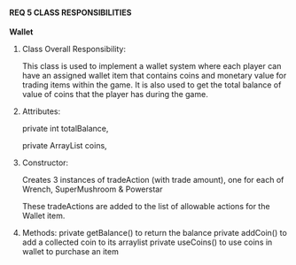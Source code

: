 #### REQ 5 CLASS RESPONSIBILITIES

**Wallet**
1. Class Overall Responsibility:

    This class is used to implement a wallet system where each player can have an assigned wallet item that contains coins and monetary value for trading items within the game.
    It is also used to get the total balance of value of coins that the player has during the game.

2. Attributes: 

    private int totalBalance, 

    private ArrayList<Coin> coins,
    
    
3. Constructor: 
    
    Creates 3 instances of tradeAction (with trade amount), one for each of Wrench, SuperMushroom & Powerstar

    These tradeActions are added to the list of allowable actions for the Wallet item.
    
  
4. Methods: 
    private getBalance() to return the balance
    private addCoin() to add a collected coin to its arraylist
    private useCoins() to use coins in wallet to purchase an item
    
    

